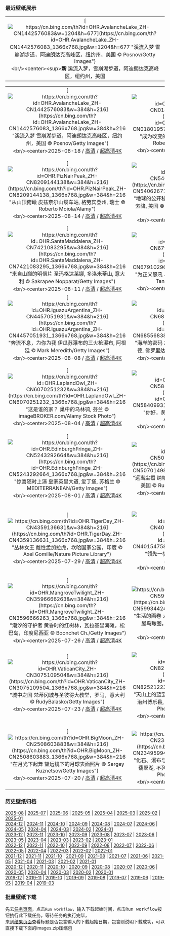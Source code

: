 ### 最近壁纸展示
||
|:---:|
|[![https://cn.bing.com/th?id=OHR.AvalancheLake_ZH-CN1442576083&w=1204&h=677](https://cn.bing.com/th?id=OHR.AvalancheLake_ZH-CN1442576083_1366x768.jpg&w=1204&h=677 "溪流入梦&#10;雪崩湖步道，阿迪朗达克高峰区，纽约州，美国&#10;© Posnov/Getty Images")](https://cn.bing.com/search?q=%e7%ba%bd%e7%ba%a6%e5%b7%9e%e9%9b%aa%e5%b4%a9%e6%b9%96&form=hpcapt&mkt=zh-cn&filters=HpDate:"20250817_1600")<br/><center><sup>**新**</sup>&nbsp;溪流入梦，雪崩湖步道，阿迪朗达克高峰区，纽约州，美国<center/>|

||||
|:---:|:---:|:---:|
|[![https://cn.bing.com/th?id=OHR.AvalancheLake_ZH-CN1442576083&w=384&h=216](https://cn.bing.com/th?id=OHR.AvalancheLake_ZH-CN1442576083_1366x768.jpg&w=384&h=216 "溪流入梦&#10;雪崩湖步道，阿迪朗达克高峰区，纽约州，美国&#10;© Posnov/Getty Images")](https://cn.bing.com/search?q=%e7%ba%bd%e7%ba%a6%e5%b7%9e%e9%9b%aa%e5%b4%a9%e6%b9%96&form=hpcapt&mkt=zh-cn&filters=HpDate:"20250817_1600")<br/><center>2025-08-18 / [高清](https://cn.bing.com/th?id=OHR.AvalancheLake_ZH-CN1442576083_1920x1200.jpg&w=1920&h=1200) / [超高清4K](https://cn.bing.com/th?id=OHR.AvalancheLake_ZH-CN1442576083_UHD.jpg&w=3840&h=2160)<center/>|[![https://cn.bing.com/th?id=OHR.ColorfulBeehives_ZH-CN0180195770&w=384&h=216](https://cn.bing.com/th?id=OHR.ColorfulBeehives_ZH-CN0180195770_1366x768.jpg&w=384&h=216 "成为改变的一“蜂”&#10;色彩斑斓的蜂巢, 意大利&#10;© Roberto Caucino/Shutterstock")](https://cn.bing.com/search?q=%e8%9c%9c%e8%9c%82&form=hpcapt&mkt=zh-cn&filters=HpDate:"20250815_1600")<br/><center>2025-08-16 / [高清](https://cn.bing.com/th?id=OHR.ColorfulBeehives_ZH-CN0180195770_1920x1200.jpg&w=1920&h=1200) / [超高清4K](https://cn.bing.com/th?id=OHR.ColorfulBeehives_ZH-CN0180195770_UHD.jpg&w=3840&h=2160)<center/>|[![https://cn.bing.com/th?id=OHR.SpottedEagleRay_ZH-CN9894613260&w=384&h=216](https://cn.bing.com/th?id=OHR.SpottedEagleRay_ZH-CN9894613260_1366x768.jpg&w=384&h=216 "水下翱翔&#10;斑点鹞鲼，圣克里斯托瓦尔岛‌，‌加拉帕戈斯群岛，厄瓜多尔&#10;© Tui De Roy/Minden Pictures")](https://cn.bing.com/search?q=%e6%96%91%e7%82%b9%e9%b9%9e%e9%b2%bc&form=hpcapt&mkt=zh-cn&filters=HpDate:"20250814_1600")<br/><center>2025-08-15 / [高清](https://cn.bing.com/th?id=OHR.SpottedEagleRay_ZH-CN9894613260_1920x1200.jpg&w=1920&h=1200) / [超高清4K](https://cn.bing.com/th?id=OHR.SpottedEagleRay_ZH-CN9894613260_UHD.jpg&w=3840&h=2160)<center/>|
|[![https://cn.bing.com/th?id=OHR.PizNairPeak_ZH-CN8209144138&w=384&h=216](https://cn.bing.com/th?id=OHR.PizNairPeak_ZH-CN8209144138_1366x768.jpg&w=384&h=216 "从山顶俯瞰&#10;皮兹奈尔山缆车站, 格劳宾登州, 瑞士&#10;© Roberto Moiola/Alamy")](https://cn.bing.com/search?q=%e5%a5%88%e5%b0%94%e5%b3%b0&form=hpcapt&mkt=zh-cn&filters=HpDate:"20250813_1600")<br/><center>2025-08-14 / [高清](https://cn.bing.com/th?id=OHR.PizNairPeak_ZH-CN8209144138_1920x1200.jpg&w=1920&h=1200) / [超高清4K](https://cn.bing.com/th?id=OHR.PizNairPeak_ZH-CN8209144138_UHD.jpg&w=3840&h=2160)<center/>|[![https://cn.bing.com/th?id=OHR.CoronaArch_ZH-CN5406267193&w=384&h=216](https://cn.bing.com/th?id=OHR.CoronaArch_ZH-CN5406267193_1366x768.jpg&w=384&h=216 "地球的公开秘密&#10;一名男子从摩押附近的科罗纳拱门索降, 美国&#10;© Grant Ordelheide/TANDEM Stills + Motion")](https://cn.bing.com/search?q=%e5%a4%a9%e7%84%b6%e6%8b%b1%e9%97%a8&form=hpcapt&mkt=zh-cn&filters=HpDate:"20250812_1600")<br/><center>2025-08-13 / [高清](https://cn.bing.com/th?id=OHR.CoronaArch_ZH-CN5406267193_1920x1200.jpg&w=1920&h=1200) / [超高清4K](https://cn.bing.com/th?id=OHR.CoronaArch_ZH-CN5406267193_UHD.jpg&w=3840&h=2160)<center/>|[![https://cn.bing.com/th?id=OHR.KenyaElephants_ZH-CN7587207512&w=384&h=216](https://cn.bing.com/th?id=OHR.KenyaElephants_ZH-CN7587207512_1366x768.jpg&w=384&h=216 "野性、智慧与奇迹&#10;非洲象群, 安博塞利国家公园, 肯尼亚&#10;© Chase Dekker/Minden Pictures")](https://cn.bing.com/search?q=%e4%b8%96%e7%95%8c%e5%a4%a7%e8%b1%a1%e6%97%a5&form=hpcapt&mkt=zh-cn&filters=HpDate:"20250811_1600")<br/><center>2025-08-12 / [高清](https://cn.bing.com/th?id=OHR.KenyaElephants_ZH-CN7587207512_1920x1200.jpg&w=1920&h=1200) / [超高清4K](https://cn.bing.com/th?id=OHR.KenyaElephants_ZH-CN7587207512_UHD.jpg&w=3840&h=2160)<center/>|
|[![https://cn.bing.com/th?id=OHR.SantaMaddalena_ZH-CN7421083295&w=384&h=216](https://cn.bing.com/th?id=OHR.SantaMaddalena_ZH-CN7421083295_1366x768.jpg&w=384&h=216 "来自山巅的明信片&#10;圣玛格达莱娜, 多洛米蒂山, 意大利&#10;© Sakrapee Nopparat/Getty Images")](https://cn.bing.com/search?q=%e6%84%8f%e5%a4%a7%e5%88%a9%e5%a4%9a%e6%b4%9b%e7%b1%b3%e8%92%82%e5%b1%b1&form=hpcapt&mkt=zh-cn&filters=HpDate:"20250810_1600")<br/><center>2025-08-11 / [高清](https://cn.bing.com/th?id=OHR.SantaMaddalena_ZH-CN7421083295_1920x1200.jpg&w=1920&h=1200) / [超高清4K](https://cn.bing.com/th?id=OHR.SantaMaddalena_ZH-CN7421083295_UHD.jpg&w=3840&h=2160)<center/>|[![https://cn.bing.com/th?id=OHR.LionessKenya_ZH-CN6791029673&w=384&h=216](https://cn.bing.com/th?id=OHR.LionessKenya_ZH-CN6791029673_1366x768.jpg&w=384&h=216 "为正义怒吼&#10;马赛马拉国家保护区的雌狮,肯尼亚&#10;© Tandem Stock/Adobe Stock")](https://cn.bing.com/search?q=%e4%b8%96%e7%95%8c%e7%8b%ae%e5%ad%90%e6%97%a5&form=hpcapt&mkt=zh-cn&filters=HpDate:"20250809_1600")<br/><center>2025-08-10 / [高清](https://cn.bing.com/th?id=OHR.LionessKenya_ZH-CN6791029673_1920x1200.jpg&w=1920&h=1200) / [超高清4K](https://cn.bing.com/th?id=OHR.LionessKenya_ZH-CN6791029673_UHD.jpg&w=3840&h=2160)<center/>|[![https://cn.bing.com/th?id=OHR.MaoriRock_ZH-CN5614685493&w=384&h=216](https://cn.bing.com/th?id=OHR.MaoriRock_ZH-CN5614685493_1366x768.jpg&w=384&h=216 "致敬原住民之声&#10;陶波湖上的 Ngātoroirangi 矿湾毛利石刻, 新西兰&#10;© Joppi/Getty Images")](https://cn.bing.com/search?q=%e4%b8%96%e7%95%8c%e5%9c%9f%e8%91%97%e4%ba%ba%e6%b0%91%e5%9b%bd%e9%99%85%e6%97%a5&form=hpcapt&mkt=zh-cn&filters=HpDate:"20250808_1600")<br/><center>2025-08-09 / [高清](https://cn.bing.com/th?id=OHR.MaoriRock_ZH-CN5614685493_1920x1200.jpg&w=1920&h=1200) / [超高清4K](https://cn.bing.com/th?id=OHR.MaoriRock_ZH-CN5614685493_UHD.jpg&w=3840&h=2160)<center/>|
|[![https://cn.bing.com/th?id=OHR.IguazuArgentina_ZH-CN4457051931&w=384&h=216](https://cn.bing.com/th?id=OHR.IguazuArgentina_ZH-CN4457051931_1366x768.jpg&w=384&h=216 "奔流不息，为你为我&#10;伊瓜苏瀑布的三火枪瀑布, 阿根廷&#10;© Mark Meredith/Getty Images")](https://cn.bing.com/search?q=%e4%bc%8a%e7%93%9c%e8%8b%8f%e7%80%91%e5%b8%83+%e9%98%bf%e6%a0%b9%e5%bb%b7+%e5%b7%b4%e8%a5%bf&form=hpcapt&mkt=zh-cn&filters=HpDate:"20250807_1600")<br/><center>2025-08-08 / [高清](https://cn.bing.com/th?id=OHR.IguazuArgentina_ZH-CN4457051931_1920x1200.jpg&w=1920&h=1200) / [超高清4K](https://cn.bing.com/th?id=OHR.IguazuArgentina_ZH-CN4457051931_UHD.jpg&w=3840&h=2160)<center/>|[![https://cn.bing.com/th?id=OHR.GasparillaLight_ZH-CN6855683859&w=384&h=216](https://cn.bing.com/th?id=OHR.GasparillaLight_ZH-CN6855683859_1366x768.jpg&w=384&h=216 "海岸的密码&#10;加斯帕里拉岛灯塔后导标灯, 博卡格兰德, 佛罗里达州, 美国&#10;© Wiltser/Getty Images")](https://cn.bing.com/search?q=%e7%be%8e%e5%9b%bd%e5%9b%bd%e5%ae%b6%e7%81%af%e5%a1%94%e6%97%a5&form=hpcapt&mkt=zh-cn&filters=HpDate:"20250806_1600")<br/><center>2025-08-07 / [高清](https://cn.bing.com/th?id=OHR.GasparillaLight_ZH-CN6855683859_1920x1200.jpg&w=1920&h=1200) / [超高清4K](https://cn.bing.com/th?id=OHR.GasparillaLight_ZH-CN6855683859_UHD.jpg&w=3840&h=2160)<center/>|[![https://cn.bing.com/th?id=OHR.BabyLemur_ZH-CN6617977758&w=384&h=216](https://cn.bing.com/th?id=OHR.BabyLemur_ZH-CN6617977758_1366x768.jpg&w=384&h=216 "马达加斯加原住民&#10;环尾狐猴幼崽在玩自己的尾巴‌, 马达加斯加&#10;© Andy Rouse/Nature Picture Library")](https://cn.bing.com/search?q=%e7%8e%af%e5%b0%be%e7%8b%90%e7%8c%b4%e2%80%8c&form=hpcapt&mkt=zh-cn&filters=HpDate:"20250805_1600")<br/><center>2025-08-06 / [高清](https://cn.bing.com/th?id=OHR.BabyLemur_ZH-CN6617977758_1920x1200.jpg&w=1920&h=1200) / [超高清4K](https://cn.bing.com/th?id=OHR.BabyLemur_ZH-CN6617977758_UHD.jpg&w=3840&h=2160)<center/>|
|[![https://cn.bing.com/th?id=OHR.LaplandOwl_ZH-CN6070251232&w=384&h=216](https://cn.bing.com/th?id=OHR.LaplandOwl_ZH-CN6070251232_1366x768.jpg&w=384&h=216 "这是谁的家？&#10;巢中的乌林鸮, 芬兰&#10;© imageBROKER.com/Alamy Stock Photo")](https://cn.bing.com/search?q=%e7%8c%ab%e5%a4%b4%e9%b9%b0&form=hpcapt&mkt=zh-cn&filters=HpDate:"20250803_1600")<br/><center>2025-08-04 / [高清](https://cn.bing.com/th?id=OHR.LaplandOwl_ZH-CN6070251232_1920x1200.jpg&w=1920&h=1200) / [超高清4K](https://cn.bing.com/th?id=OHR.LaplandOwl_ZH-CN6070251232_UHD.jpg&w=3840&h=2160)<center/>|[![https://cn.bing.com/th?id=OHR.HappySunflower_ZH-CN5840993161&w=384&h=216](https://cn.bing.com/th?id=OHR.HappySunflower_ZH-CN5840993161_1366x768.jpg&w=384&h=216 "你好，黄色！&#10;夏天田野里盛开的向日葵&#10;© Arsgera/Shutterstock")](https://cn.bing.com/search?q=%e5%90%91%e6%97%a5%e8%91%b5&form=hpcapt&mkt=zh-cn&filters=HpDate:"20250802_1600")<br/><center>2025-08-03 / [高清](https://cn.bing.com/th?id=OHR.HappySunflower_ZH-CN5840993161_1920x1200.jpg&w=1920&h=1200) / [超高清4K](https://cn.bing.com/th?id=OHR.HappySunflower_ZH-CN5840993161_UHD.jpg&w=3840&h=2160)<center/>|[![https://cn.bing.com/th?id=OHR.FruitaPetroglyphs_ZH-CN5423905955&w=384&h=216](https://cn.bing.com/th?id=OHR.FruitaPetroglyphs_ZH-CN5423905955_1366x768.jpg&w=384&h=216 "古老的岩画&#10;圆顶礁国家公园弗鲁塔附近的岩画, 犹他州, 美国&#10;© Nicolas VINCENT/Adobe Stock")](https://cn.bing.com/search?q=%e5%9c%86%e9%a1%b6%e7%a4%81%e5%9b%bd%e5%ae%b6%e5%85%ac%e5%9b%ad&form=hpcapt&mkt=zh-cn&filters=HpDate:"20250801_1600")<br/><center>2025-08-02 / [高清](https://cn.bing.com/th?id=OHR.FruitaPetroglyphs_ZH-CN5423905955_1920x1200.jpg&w=1920&h=1200) / [超高清4K](https://cn.bing.com/th?id=OHR.FruitaPetroglyphs_ZH-CN5423905955_UHD.jpg&w=3840&h=2160)<center/>|
|[![https://cn.bing.com/th?id=OHR.EdinburghFringe_ZH-CN5243292664&w=384&h=216](https://cn.bing.com/th?id=OHR.EdinburghFringe_ZH-CN5243292664_1366x768.jpg&w=384&h=216 "惊喜随时上演&#10;皇家英里大道, 爱丁堡, 苏格兰&#10;© MEDITERRANEAN/Getty Images")](https://cn.bing.com/search?q=%e7%88%b1%e4%b8%81%e5%a0%a1%e8%89%ba%e7%a9%97%e8%8a%82&form=hpcapt&mkt=zh-cn&filters=HpDate:"20250731_1600")<br/><center>2025-08-01 / [高清](https://cn.bing.com/th?id=OHR.EdinburghFringe_ZH-CN5243292664_1920x1200.jpg&w=1920&h=1200) / [超高清4K](https://cn.bing.com/th?id=OHR.EdinburghFringe_ZH-CN5243292664_UHD.jpg&w=3840&h=2160)<center/>|[![https://cn.bing.com/th?id=OHR.NaPaliKauai_ZH-CN5070149838&w=384&h=216](https://cn.bing.com/th?id=OHR.NaPaliKauai_ZH-CN5070149838_1366x768.jpg&w=384&h=216 "远离尘嚣&#10;纳帕利海岸的卡拉劳海滩, 可爱岛, 夏威夷, 美国&#10;© Russ Bishop/DanitaDelimont.com")](https://cn.bing.com/search?q=%e2%80%8c%e5%8d%a1%e6%8b%89%e5%8a%b3%e6%b5%b7%e6%bb%a9&form=hpcapt&mkt=zh-cn&filters=HpDate:"20250730_1600")<br/><center>2025-07-31 / [高清](https://cn.bing.com/th?id=OHR.NaPaliKauai_ZH-CN5070149838_1920x1200.jpg&w=1920&h=1200) / [超高清4K](https://cn.bing.com/th?id=OHR.NaPaliKauai_ZH-CN5070149838_UHD.jpg&w=3840&h=2160)<center/>|[![https://cn.bing.com/th?id=OHR.RibadesellaSummer_ZH-CN4852547359&w=384&h=216](https://cn.bing.com/th?id=OHR.RibadesellaSummer_ZH-CN4852547359_1366x768.jpg&w=384&h=216 "理想的世界！&#10;里瓦德塞利亚，阿斯图里亚斯，西班牙&#10;© Agnieszka Glowala/Getty Images")](https://cn.bing.com/search?q=%e9%87%8c%e7%93%a6%e5%be%b7%e5%a1%9e%e5%88%a9%e4%ba%9a&form=hpcapt&mkt=zh-cn&filters=HpDate:"20250729_1600")<br/><center>2025-07-30 / [高清](https://cn.bing.com/th?id=OHR.RibadesellaSummer_ZH-CN4852547359_1920x1200.jpg&w=1920&h=1200) / [超高清4K](https://cn.bing.com/th?id=OHR.RibadesellaSummer_ZH-CN4852547359_UHD.jpg&w=3840&h=2160)<center/>|
|[![https://cn.bing.com/th?id=OHR.TigerDay_ZH-CN4359136631&w=384&h=216](https://cn.bing.com/th?id=OHR.TigerDay_ZH-CN4359136631_1366x768.jpg&w=384&h=216 "丛林女王&#10;雌性孟加拉虎，坎哈国家公园，印度&#10;© Axel Gomille/Nature Picture Library")](https://cn.bing.com/search?q=%e5%9b%bd%e9%99%85%e8%80%81%e8%99%8e%e6%97%a5&form=hpcapt&mkt=zh-cn&filters=HpDate:"20250728_1600")<br/><center>2025-07-29 / [高清](https://cn.bing.com/th?id=OHR.TigerDay_ZH-CN4359136631_1920x1200.jpg&w=1920&h=1200) / [超高清4K](https://cn.bing.com/th?id=OHR.TigerDay_ZH-CN4359136631_UHD.jpg&w=3840&h=2160)<center/>|[![https://cn.bing.com/th?id=OHR.MongoliaYurts_ZH-CN4015475887&w=384&h=216](https://cn.bing.com/th?id=OHR.MongoliaYurts_ZH-CN4015475887_1366x768.jpg&w=384&h=216 "领先一步&#10;蒙古草原上的蒙古包&#10;© Michel Arnault/Shutterstock")](https://cn.bing.com/search?q=%e4%b8%96%e7%95%8c%e8%87%aa%e7%84%b6%e4%bf%9d%e6%8a%a4%e6%97%a5&form=hpcapt&mkt=zh-cn&filters=HpDate:"20250727_1600")<br/><center>2025-07-28 / [高清](https://cn.bing.com/th?id=OHR.MongoliaYurts_ZH-CN4015475887_1920x1200.jpg&w=1920&h=1200) / [超高清4K](https://cn.bing.com/th?id=OHR.MongoliaYurts_ZH-CN4015475887_UHD.jpg&w=3840&h=2160)<center/>|[![https://cn.bing.com/th?id=OHR.BlackfinBarracuda_ZH-CN3850642551&w=384&h=216](https://cn.bing.com/th?id=OHR.BlackfinBarracuda_ZH-CN3850642551_1366x768.jpg&w=384&h=216 "同步闪耀&#10;黑鳍梭鱼群，鲨鱼礁，拉斯穆罕默德国家公园，西奈半岛，埃及&#10;© Alex Mustard/Nature Picture Library")](https://cn.bing.com/search?q=%e6%8b%89%e6%96%af%e7%a9%86%e7%bd%95%e9%bb%98%e5%be%b7%e5%9b%bd%e5%ae%b6%e5%85%ac%e5%9b%ad&form=hpcapt&mkt=zh-cn&filters=HpDate:"20250726_1600")<br/><center>2025-07-27 / [高清](https://cn.bing.com/th?id=OHR.BlackfinBarracuda_ZH-CN3850642551_1920x1200.jpg&w=1920&h=1200) / [超高清4K](https://cn.bing.com/th?id=OHR.BlackfinBarracuda_ZH-CN3850642551_UHD.jpg&w=3840&h=2160)<center/>|
|[![https://cn.bing.com/th?id=OHR.MangroveTwilight_ZH-CN3596666263&w=384&h=216](https://cn.bing.com/th?id=OHR.MangroveTwilight_ZH-CN3596666263_1366x768.jpg&w=384&h=216 "潮汐的守护者&#10;黄昏时的红树林，瓦拉基里海滩，松巴岛，印度尼西亚&#10;© Boonchet Ch./Getty Images")](https://cn.bing.com/search?q=%e4%bf%9d%e6%8a%a4%e7%ba%a2%e6%a0%91%e6%9e%97%e7%94%9f%e6%80%81%e7%b3%bb%e7%bb%9f%e5%9b%bd%e9%99%85%e6%97%a5&form=hpcapt&mkt=zh-cn&filters=HpDate:"20250725_1600")<br/><center>2025-07-26 / [高清](https://cn.bing.com/th?id=OHR.MangroveTwilight_ZH-CN3596666263_1920x1200.jpg&w=1920&h=1200) / [超高清4K](https://cn.bing.com/th?id=OHR.MangroveTwilight_ZH-CN3596666263_UHD.jpg&w=3840&h=2160)<center/>|[![https://cn.bing.com/th?id=OHR.LasPalmas_ZH-CN5993442425&w=384&h=216](https://cn.bing.com/th?id=OHR.LasPalmas_ZH-CN5993442425_1366x768.jpg&w=384&h=216 "生活的画卷&#10;大加那利岛拉斯帕尔马斯色彩缤纷的房屋鸟瞰图，西班牙&#10;© Marco Bottigelli/Getty Images")](https://cn.bing.com/search?q=%e5%a4%a7%e5%8a%a0%e9%82%a3%e5%88%a9%e5%b2%9b%e6%8b%89%e6%96%af%e5%b8%95%e5%b0%94%e9%a9%ac%e6%96%af&form=hpcapt&mkt=zh-cn&filters=HpDate:"20250724_1600")<br/><center>2025-07-25 / [高清](https://cn.bing.com/th?id=OHR.LasPalmas_ZH-CN5993442425_1920x1200.jpg&w=1920&h=1200) / [超高清4K](https://cn.bing.com/th?id=OHR.LasPalmas_ZH-CN5993442425_UHD.jpg&w=3840&h=2160)<center/>|[![https://cn.bing.com/th?id=OHR.AshyWoodswallow_ZH-CN3224168805&w=384&h=216](https://cn.bing.com/th?id=OHR.AshyWoodswallow_ZH-CN3224168805_1366x768.jpg&w=384&h=216 "物以类聚，鸟以群分&#10;栖息在树枝上的灰燕鵙家族&#10;© Captain Skyhigh/Getty Images")](https://cn.bing.com/search?q=%e7%81%b0%e7%87%95%e9%b5%99&form=hpcapt&mkt=zh-cn&filters=HpDate:"20250723_1600")<br/><center>2025-07-24 / [高清](https://cn.bing.com/th?id=OHR.AshyWoodswallow_ZH-CN3224168805_1920x1200.jpg&w=1920&h=1200) / [超高清4K](https://cn.bing.com/th?id=OHR.AshyWoodswallow_ZH-CN3224168805_UHD.jpg&w=3840&h=2160)<center/>|
|[![https://cn.bing.com/th?id=OHR.VaticanCity_ZH-CN3075109504&w=384&h=216](https://cn.bing.com/th?id=OHR.VaticanCity_ZH-CN3075109504_1366x768.jpg&w=384&h=216 "城中之国&#10;梵蒂冈城与圣彼得大教堂，罗马，意大利&#10;© RudyBalasko/Getty Images")](https://cn.bing.com/search?q=%e6%a2%b5%e8%92%82%e5%86%88%e5%9f%8e&form=hpcapt&mkt=zh-cn&filters=HpDate:"20250722_1600")<br/><center>2025-07-23 / [高清](https://cn.bing.com/th?id=OHR.VaticanCity_ZH-CN3075109504_1920x1200.jpg&w=1920&h=1200) / [超高清4K](https://cn.bing.com/th?id=OHR.VaticanCity_ZH-CN3075109504_UHD.jpg&w=3840&h=2160)<center/>|[![https://cn.bing.com/th?id=OHR.GreatHeatY25_ZH-CN8252122347&w=384&h=216](https://cn.bing.com/th?id=OHR.GreatHeatY25_ZH-CN8252122347_1366x768.jpg&w=384&h=216 "天山上的蓝宝石&#10;夏季的赛里木湖，博尔塔拉蒙古自治州博乐县, 中国新疆维吾尔自治区&#10;© Feng Wei Photography/Getty Images")](https://cn.bing.com/search?q=%e6%96%b0%e7%96%86%e8%b5%9b%e9%87%8c%e6%9c%a8%e6%b9%96&form=hpcapt&mkt=zh-cn&filters=HpDate:"20250721_1600")<br/><center>2025-07-22 / [高清](https://cn.bing.com/th?id=OHR.GreatHeatY25_ZH-CN8252122347_1920x1200.jpg&w=1920&h=1200) / [超高清4K](https://cn.bing.com/th?id=OHR.GreatHeatY25_ZH-CN8252122347_UHD.jpg&w=3840&h=2160)<center/>|[![https://cn.bing.com/th?id=OHR.AcroporaReef_ZH-CN2622120276&w=384&h=216](https://cn.bing.com/th?id=OHR.AcroporaReef_ZH-CN2622120276_1366x768.jpg&w=384&h=216 "海洋中的热带雨林&#10;浅海中的鹿角珊瑚&#10;© blue-sea.cz/Shutterstock")](https://cn.bing.com/search?q=%e7%8f%8a%e7%91%9a%e7%a4%81%e5%ae%a3%e4%bc%a0%e5%91%a8&form=hpcapt&mkt=zh-cn&filters=HpDate:"20250720_1600")<br/><center>2025-07-21 / [高清](https://cn.bing.com/th?id=OHR.AcroporaReef_ZH-CN2622120276_1920x1200.jpg&w=1920&h=1200) / [超高清4K](https://cn.bing.com/th?id=OHR.AcroporaReef_ZH-CN2622120276_UHD.jpg&w=3840&h=2160)<center/>|
|[![https://cn.bing.com/th?id=OHR.BigMoon_ZH-CN2508603883&w=384&h=216](https://cn.bing.com/th?id=OHR.BigMoon_ZH-CN2508603883_1366x768.jpg&w=384&h=216 "在月光下起舞&#10;望远镜下的月球表面照片&#10;© Sergey Kuznetsov/Getty Images")](https://cn.bing.com/search?q=%e6%9c%88%e7%90%83&form=hpcapt&mkt=zh-cn&filters=HpDate:"20250719_1600")<br/><center>2025-07-20 / [高清](https://cn.bing.com/th?id=OHR.BigMoon_ZH-CN2508603883_1920x1200.jpg&w=1920&h=1200) / [超高清4K](https://cn.bing.com/th?id=OHR.BigMoon_ZH-CN2508603883_UHD.jpg&w=3840&h=2160)<center/>|[![https://cn.bing.com/th?id=OHR.YohoNP_ZH-CN2349599497&w=384&h=216](https://cn.bing.com/th?id=OHR.YohoNP_ZH-CN2349599497_1366x768.jpg&w=384&h=216 "化石、瀑布与林间小径&#10;幽鹤国家公园的伯吉斯山和翡翠湖, 不列颠哥伦比亚省, 加拿大&#10;© Feng Wei Photography/Getty Images")](https://cn.bing.com/search?q=%e5%b9%bd%e9%b9%a4%e5%9b%bd%e5%ae%b6%e5%85%ac%e5%9b%ad&form=hpcapt&mkt=zh-cn&filters=HpDate:"20250718_1600")<br/><center>2025-07-19 / [高清](https://cn.bing.com/th?id=OHR.YohoNP_ZH-CN2349599497_1920x1200.jpg&w=1920&h=1200) / [超高清4K](https://cn.bing.com/th?id=OHR.YohoNP_ZH-CN2349599497_UHD.jpg&w=3840&h=2160)<center/>|[![https://cn.bing.com/th?id=OHR.IcelandSolstice_ZH-CN6073168622&w=384&h=216](https://cn.bing.com/th?id=OHR.IcelandSolstice_ZH-CN6073168622_1366x768.jpg&w=384&h=216 "一切准备就绪，等待日落&#10;塞里雅兰瀑布日落美景，冰岛&#10;© Tom Mackie/AWL/plainpicture")](https://cn.bing.com/search?q=%e5%a1%9e%e9%87%8c%e9%9b%85%e5%85%b0%e7%80%91%e5%b8%83&form=hpcapt&mkt=zh-cn&filters=HpDate:"20250717_1600")<br/><center>2025-07-18 / [高清](https://cn.bing.com/th?id=OHR.IcelandSolstice_ZH-CN6073168622_1920x1200.jpg&w=1920&h=1200) / [超高清4K](https://cn.bing.com/th?id=OHR.IcelandSolstice_ZH-CN6073168622_UHD.jpg&w=3840&h=2160)<center/>|


### 历史壁纸归档
[2025-08](views/2025/2025-08.md) | [2025-07](views/2025/2025-07.md) | [2025-06](views/2025/2025-06.md) | [2025-05](views/2025/2025-05.md) | [2025-04](views/2025/2025-04.md) | [2025-03](views/2025/2025-03.md) | [2025-02](views/2025/2025-02.md) | [2025-01](views/2025/2025-01.md)  
[2024-12](views/2024/2024-12.md) | [2024-11](views/2024/2024-11.md) | [2024-10](views/2024/2024-10.md) | [2024-09](views/2024/2024-09.md) | [2024-08](views/2024/2024-08.md) | [2024-07](views/2024/2024-07.md) | [2024-06](views/2024/2024-06.md) | [2024-05](views/2024/2024-05.md) | [2024-04](views/2024/2024-04.md) | [2024-03](views/2024/2024-03.md) | [2024-02](views/2024/2024-02.md) | [2024-01](views/2024/2024-01.md)  
[2023-12](views/2023/2023-12.md) | [2023-11](views/2023/2023-11.md) | [2023-10](views/2023/2023-10.md) | [2023-09](views/2023/2023-09.md) | [2023-08](views/2023/2023-08.md) | [2023-07](views/2023/2023-07.md) | [2023-06](views/2023/2023-06.md) | [2023-05](views/2023/2023-05.md) | [2023-04](views/2023/2023-04.md) | [2023-03](views/2023/2023-03.md) | [2023-02](views/2023/2023-02.md) | [2023-01](views/2023/2023-01.md)  
[2022-12](views/2022/2022-12.md) | [2022-11](views/2022/2022-11.md) | [2022-10](views/2022/2022-10.md) | [2022-09](views/2022/2022-09.md) | [2022-08](views/2022/2022-08.md) | [2022-07](views/2022/2022-07.md) | [2022-06](views/2022/2022-06.md) | [2022-05](views/2022/2022-05.md) | [2022-04](views/2022/2022-04.md) | [2022-03](views/2022/2022-03.md) | [2022-02](views/2022/2022-02.md) | [2022-01](views/2022/2022-01.md)  
[2021-12](views/2021/2021-12.md) | [2021-11](views/2021/2021-11.md) | [2021-10](views/2021/2021-10.md) | [2021-09](views/2021/2021-09.md) | [2021-08](views/2021/2021-08.md) | [2021-07](views/2021/2021-07.md) | [2021-06](views/2021/2021-06.md) | [2021-05](views/2021/2021-05.md) | [2021-04](views/2021/2021-04.md) | [2021-03](views/2021/2021-03.md) | [2021-02](views/2021/2021-02.md) | [2021-01](views/2021/2021-01.md)  
[2020-12](views/2020/2020-12.md) | [2020-11](views/2020/2020-11.md) | [2020-10](views/2020/2020-10.md) | [2020-09](views/2020/2020-09.md) | [2020-08](views/2020/2020-08.md) | [2020-07](views/2020/2020-07.md) | [2020-06](views/2020/2020-06.md) | [2020-05](views/2020/2020-05.md) | [2020-04](views/2020/2020-04.md) | [2020-03](views/2020/2020-03.md) | [2020-02](views/2020/2020-02.md) | [2020-01](views/2020/2020-01.md)  
[2019-12](views/2019/2019-12.md) | [2019-11](views/2019/2019-11.md) | [2019-10](views/2019/2019-10.md) | [2019-09](views/2019/2019-09.md) | [2019-08](views/2019/2019-08.md) | [2019-07](views/2019/2019-07.md) | [2019-06](views/2019/2019-06.md) | [2019-05](views/2019/2019-05.md) | [2019-04](views/2019/2019-04.md) | [2019-03](views/2019/2019-03.md)


### 批量壁纸下载
先去[任务页面](https://github.com/wefashe/image-save/actions/workflows/mydown.yml)，点击`Run workflow`，输入下载起始时间，点击<kbd>Run workflow</kbd>按钮执行此下载任务，等待任务的执行完毕，  
来到[结果页面](https://github.com/wefashe/image-save/releases/tag/down_zip_tag)查看标题是否包含输入的下载起始日期，包含则说明下载成功，可以直接下载下面的images.zip压缩包  
